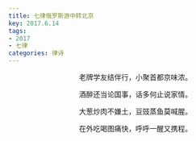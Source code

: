 ```yaml
---
title: 七律俄罗斯游中转北京
key: 2017.6.14
tags: 
- 2017
- 七律
categories: 律诗
---
```


<p align="center">老牌学友结伴行，小聚首都京味浓。
</p>
<p align="center">酒醉还当论国事，话多何止说家情。
</p>
<p align="center">大葱炒肉不嫌土，豆豉蒸鱼莫喊腥。
</p>
<p align="center">在外吃喝图痛快，呼呼一醒又携程。
</p>
